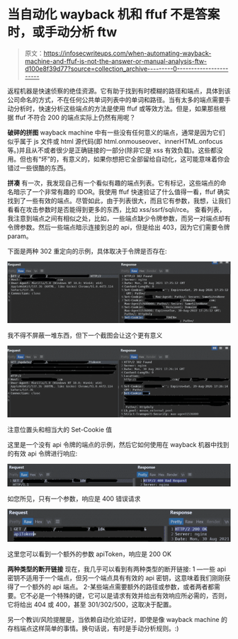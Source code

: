 # 当自动化 wayback 机和 ffuf 不是答案时，或手动分析 ftw

> 原文：<https://infosecwriteups.com/when-automating-wayback-machine-and-ffuf-is-not-the-answer-or-manual-analysis-ftw-d100e8f39d77?source=collection_archive---------0----------------------->

返程机器是快速侦察的绝佳资源。它有助于找到有时模糊的路径和端点，具体到该公司命名的方式，不在任何公共单词列表中的单词和路径。当有太多的端点需要手动分析时，快速分析这些端点的方法是使用 ffuf 或等效方法。但是，如果那些根据 ffuf 不符合 200 的端点实际上仍然有用呢？

**破碎的拼图** wayback machine 中有一些没有任何意义的端点，通常是因为它们似乎属于 js 文件或 html 源代码(即 html.onmouseover、innerHTML.onfocus 等。)并且从不或者很少是正确链接的一部分(除非它是 xss 有效负载)。这些都没用。但也有“坏”的，有意义的，如果你想把它全部留给自动化，这可能意味着你会错过一些很酷的东西。

**拼凑** 有一次，我发现自己有一个看似有趣的端点列表。它有标记，这些端点的命名暗示了一个非常有趣的 IDOR。我使用 ffuf 快速验证了什么值得一看，ffuf 确实找到了一些有效的端点。尽管如此，由于列表很大，而且它有参数，我想，让我们看看在攻击参数时是否能得到更多的东西，比如 xss/ssrf/sqli/rce。
查看列表，我注意到端点之间有相似之处，比如，一些端点缺少令牌参数，而另一对端点却有令牌参数。然后一些端点暗示连接到总的 api，但是给出 403，因为它们需要令牌 param。

下面是两种 302 重定向的示例，具体取决于令牌是否存在:

![](img/c5c5655b08887284206529a0970560c4.png)

我不得不屏蔽一堆东西，但下一个截图会让这个更有意义

![](img/89d524e8e5e9ac82e245c747c7ed31f9.png)

注意位置头和相当大的 Set-Cookie 值

这里是一个没有 api 令牌的端点的示例，然后它如何使用在 wayback 机器中找到的有效 api 令牌进行响应:

![](img/9aae7706779b3a3444b5801aab4e8aed.png)

如您所见，只有一个参数，响应是 400 错误请求

![](img/145e52097161c426b083682d34f44ced.png)

这里您可以看到一个额外的参数 apiToken，响应是 200 OK

**两种类型的断开链接** 现在，我几乎可以看到有两种类型的断开链接:
1 —一些 api 密钥不适用于一个端点，但另一个端点具有有效的 api 密钥，这意味着我们刚刚获得了一个额外的 api 端点。
2-某些端点需要额外的路径或参数，或者两者都需要。它不必是一个特殊的键，它可以是请求有效并给出有效响应所必需的，否则，它将给出 404 或 400，甚至 301/302/500，这取决于配置。

另一个教训/风险提醒是，当依赖自动化验证时，即使是像 wayback machine 的存档端点这样简单的事情。换句话说，有时是手动分析规则。:)